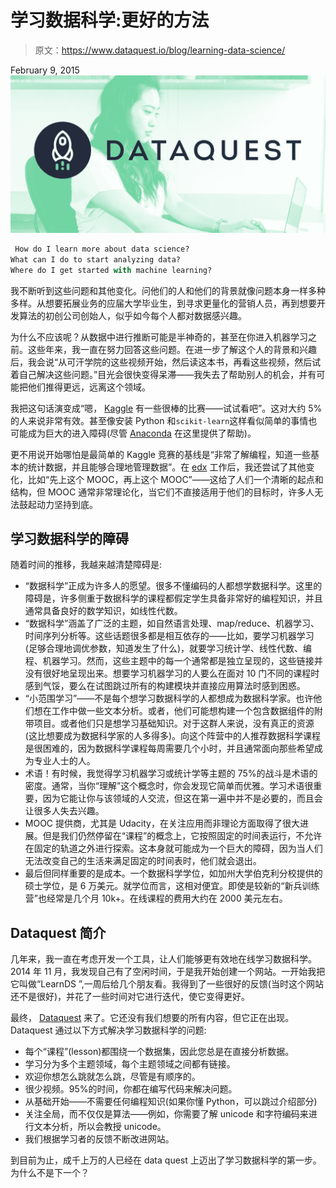 # 学习数据科学:更好的方法

> 原文：<https://www.dataquest.io/blog/learning-data-science/>

February 9, 2015![dataquest-learn-data-science-logo](img/0dd1f1180c6b8343e661035bcf2cf2dd.png)

```py
 How do I learn more about data science?
What can I do to start analyzing data?
Where do I get started with machine learning?
```

我不断听到这些问题和其他变化。问他们的人和他们的背景就像问题本身一样多种多样。从想要拓展业务的应届大学毕业生，到寻求更量化的营销人员，再到想要开发算法的初创公司创始人，似乎如今每个人都对数据感兴趣。

为什么不应该呢？从数据中进行推断可能是半神奇的，甚至在你进入机器学习之前。这些年来，我一直在努力回答这些问题。在进一步了解这个人的背景和兴趣后，我会说“从可汗学院的这些视频开始，然后读这本书，再看这些视频，然后试着自己解决这些问题。”目光会很快变得呆滞——我失去了帮助别人的机会，并有可能把他们推得更远，远离这个领域。

我把这句话演变成“嗯， [Kaggle](https://www.kaggle.com) 有一些很棒的比赛——试试看吧”。这对大约 5%的人来说非常有效。甚至像安装 Python 和`scikit-learn`这样看似简单的事情也可能成为巨大的进入障碍(尽管 [Anaconda](https://www.anaconda.com/distribution/) 在这里提供了帮助)。

更不用说开始哪怕是最简单的 Kaggle 竞赛的基线是“非常了解编程，知道一些基本的统计数据，并且能够合理地管理数据”。在 [edx](https://www.edx.org) 工作后，我还尝试了其他变化，比如“先上这个 MOOC，再上这个 MOOC”——这给了人们一个清晰的起点和结构，但 MOOC 通常非常理论化，当它们不直接适用于他们的目标时，许多人无法鼓起动力坚持到底。

## 学习数据科学的障碍

随着时间的推移，我越来越清楚障碍是:

*   “数据科学”正成为许多人的愿望。很多不懂编码的人都想学数据科学。这里的障碍是，许多侧重于数据科学的课程都假定学生具备非常好的编程知识，并且通常具备良好的数学知识，如线性代数。
*   “数据科学”涵盖了广泛的主题，如自然语言处理、map/reduce、机器学习、时间序列分析等。这些话题很多都是相互依存的——比如，要学习机器学习(足够合理地调优参数，知道发生了什么)，就要学习统计学、线性代数、编程、机器学习。然而，这些主题中的每一个通常都是独立呈现的，这些链接并没有很好地呈现出来。想要学习机器学习的人要么在面对 10 门不同的课程时感到气馁，要么在试图跳过所有的构建模块并直接应用算法时感到困惑。
*   “小范围学习”——不是每个想学习数据科学的人都想成为数据科学家。也许他们想在工作中做一些文本分析。或者，他们可能想构建一个包含数据组件的附带项目。或者他们只是想学习基础知识。对于这群人来说，没有真正的资源(这比想要成为数据科学家的人多得多)。向这个阵营中的人推荐数据科学课程是很困难的，因为数据科学课程每周需要几个小时，并且通常面向那些希望成为专业人士的人。
*   术语！有时候，我觉得学习机器学习或统计学等主题的 75%的战斗是术语的密度。通常，当你“理解”这个概念时，你会发现它简单而优雅。学习术语很重要，因为它能让你与该领域的人交流，但这在第一遍中并不是必要的，而且会让很多人失去兴趣。
*   MOOC 提供商，尤其是 Udacity，在关注应用而非理论方面取得了很大进展。但是我们仍然停留在“课程”的概念上，它按照固定的时间表运行，不允许在固定的轨道之外进行探索。这本身就可能成为一个巨大的障碍，因为当人们无法改变自己的生活来满足固定的时间表时，他们就会退出。
*   最后但同样重要的是成本。一个数据科学学位，如加州大学伯克利分校提供的硕士学位，是 6 万美元。就学位而言，这相对便宜。即使是较新的“新兵训练营”也经常是几个月 10k+。在线课程的费用大约在 2000 美元左右。

## Dataquest 简介

几年来，我一直在考虑开发一个工具，让人们能够更有效地在线学习数据科学。2014 年 11 月，我发现自己有了空闲时间，于是我开始创建一个网站。一开始我把它叫做“LearnDS ”,一周后给几个朋友看。我得到了一些很好的反馈(当时这个网站还不是很好)，并花了一些时间对它进行迭代，使它变得更好。

最终， [Dataquest](https://www.dataquest.io) 来了。它还没有我们想要的所有内容，但它正在出现。Dataquest 通过以下方式解决学习数据科学的问题:

*   每个“课程”(lesson)都围绕一个数据集，因此您总是在直接分析数据。
*   学习分为多个主题领域，每个主题领域之间都有链接。
*   欢迎你想怎么跳就怎么跳，尽管是有顺序的。
*   很少视频。95%的时间，你都在编写代码来解决问题。
*   从基础开始——不需要任何编程知识(如果你懂 Python，可以跳过介绍部分)
*   关注全局，而不仅仅是算法——例如，你需要了解 unicode 和字符编码来进行文本分析，所以会教授 unicode。
*   我们根据学习者的反馈不断改进网站。

到目前为止，成千上万的人已经在 data quest 上迈出了学习数据科学的第一步。为什么不是下一个？